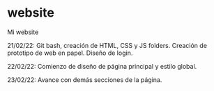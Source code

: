 # website
Mi website

21/02/22: Git bash, creación de HTML, CSS y JS folders. Creación de prototipo de web en papel. Diseño de login.

22/02/22: Comienzo de diseño de página principal y estilo global.

23/02/22: Avance con demás secciones de la página.
